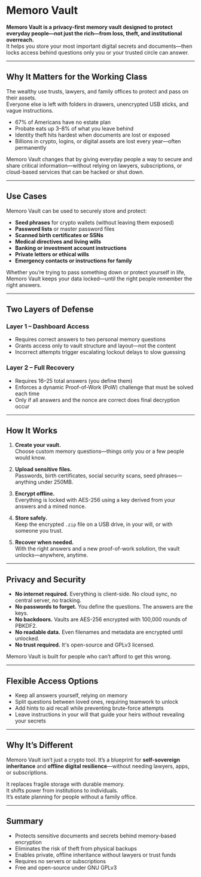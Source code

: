# Memoro Vault

**Memoro Vault is a privacy-first memory vault designed to protect everyday people—not just the rich—from loss, theft, and institutional overreach.**  
It helps you store your most important digital secrets and documents—then locks access behind questions only you or your trusted circle can answer.

---

## Why It Matters for the Working Class

The wealthy use trusts, lawyers, and family offices to protect and pass on their assets.  
Everyone else is left with folders in drawers, unencrypted USB sticks, and vague instructions.

- 67% of Americans have no estate plan  
- Probate eats up 3–8% of what you leave behind  
- Identity theft hits hardest when documents are lost or exposed  
- Billions in crypto, logins, or digital assets are lost every year—often permanently

Memoro Vault changes that by giving everyday people a way to secure and share critical information—without relying on lawyers, subscriptions, or cloud-based services that can be hacked or shut down.

---

## Use Cases

Memoro Vault can be used to securely store and protect:

- **Seed phrases** for crypto wallets (without leaving them exposed)
- **Password lists** or master password files
- **Scanned birth certificates or SSNs**
- **Medical directives and living wills**
- **Banking or investment account instructions**
- **Private letters or ethical wills**
- **Emergency contacts or instructions for family**

Whether you’re trying to pass something down or protect yourself in life, Memoro Vault keeps your data locked—until the right people remember the right answers.

---

## Two Layers of Defense

### Layer 1 – Dashboard Access
- Requires correct answers to two personal memory questions
- Grants access only to vault structure and layout—not the content
- Incorrect attempts trigger escalating lockout delays to slow guessing

### Layer 2 – Full Recovery
- Requires 16–25 total answers (you define them)
- Enforces a dynamic Proof-of-Work (PoW) challenge that must be solved each time
- Only if all answers and the nonce are correct does final decryption occur

---

## How It Works

1. **Create your vault.**  
   Choose custom memory questions—things only you or a few people would know.

2. **Upload sensitive files.**  
   Passwords, birth certificates, social security scans, seed phrases—anything under 250MB.

3. **Encrypt offline.**  
   Everything is locked with AES-256 using a key derived from your answers and a mined nonce.

4. **Store safely.**  
   Keep the encrypted `.zip` file on a USB drive, in your will, or with someone you trust.

5. **Recover when needed.**  
   With the right answers and a new proof-of-work solution, the vault unlocks—anywhere, anytime.

---

## Privacy and Security

- **No internet required.** Everything is client-side. No cloud sync, no central server, no tracking.
- **No passwords to forget.** You define the questions. The answers are the keys.
- **No backdoors.** Vaults are AES-256 encrypted with 100,000 rounds of PBKDF2.
- **No readable data.** Even filenames and metadata are encrypted until unlocked.
- **No trust required.** It's open-source and GPLv3 licensed.

Memoro Vault is built for people who can’t afford to get this wrong.

---

## Flexible Access Options

- Keep all answers yourself, relying on memory
- Split questions between loved ones, requiring teamwork to unlock
- Add hints to aid recall while preventing brute-force attempts
- Leave instructions in your will that guide your heirs without revealing your secrets

---

## Why It’s Different

Memoro Vault isn’t just a crypto tool. It’s a blueprint for **self-sovereign inheritance** and **offline digital resilience**—without needing lawyers, apps, or subscriptions.

It replaces fragile storage with durable memory.  
It shifts power from institutions to individuals.  
It’s estate planning for people without a family office.

---

## Summary

- Protects sensitive documents and secrets behind memory-based encryption  
- Eliminates the risk of theft from physical backups  
- Enables private, offline inheritance without lawyers or trust funds  
- Requires no servers or subscriptions  
- Free and open-source under GNU GPLv3  
